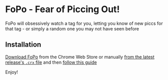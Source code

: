 # FoPo - Fear of Piccing Out!

FoPo will obsessively watch a tag for you, letting you know of new piccs for that tag - or simply a random one you may not have seen before

## Installation

[Download FoPo](https://chrome.google.com/webstore/detail/fopo-fear-of-piccing-out/jgcokkalbcjibejkbgodnadakcleecih) from the Chrome Web Store or manually [from the latest release's `.crx` file](https://github.com/ihatehandles/fopo/releases) and then [follow this guide](https://blog.emailhunter.co/install-chrome-extension-manually/)

Enjoy!

